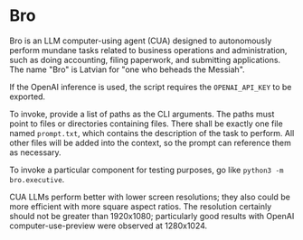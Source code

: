 # Bro

Bro is an LLM computer-using agent (CUA) designed to autonomously perform mundane tasks related to business operations
and administration, such as doing accounting, filing paperwork, and submitting applications.
The name "Bro" is Latvian for "one who beheads the Messiah".

If the OpenAI inference is used, the script requires the `OPENAI_API_KEY` to be exported.

To invoke, provide a list of paths as the CLI arguments. The paths must point to files or directories containing files.
There shall be exactly one file named `prompt.txt`, which contains the description of the task to perform.
All other files will be added into the context, so the prompt can reference them as necessary.

To invoke a particular component for testing purposes, go like `python3 -m bro.executive`.

CUA LLMs perform better with lower screen resolutions;
they also could be more efficient with more square aspect ratios.
The resolution certainly should not be greater than 1920x1080;
particularly good results with OpenAI computer-use-preview were observed at 1280x1024.
